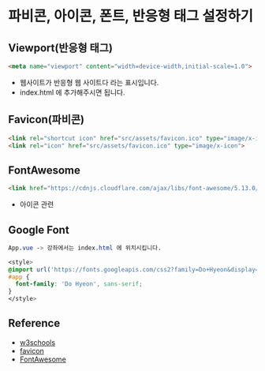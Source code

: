 # 파비콘, 아이콘, 폰트, 반응형 태그 설정하기

## Viewport(반응형 태그)

```html
<meta name="viewport" content="width=device-width,initial-scale=1.0">
```

- 웹사이트가 반응형 웹 사이트다 라는 표시입니다.
- index.html 에 추가해주시면 됩니다.

## Favicon(파비콘)

```html
<link rel="shortcut icon" href="src/assets/favicon.ico" type="image/x-icon">
<link rel="icon" href="src/assets/favicon.ico" type="image/x-icon">
```

## FontAwesome

```html
<link href="https://cdnjs.cloudflare.com/ajax/libs/font-awesome/5.13.0/css/all.min.css" rel="stylesheet">
```

- 아이콘 관련

## Google Font

```css
App.vue -> 강좌에서는 index.html 에 위치시킵니다.

<style>
@import url('https://fonts.googleapis.com/css2?family=Do+Hyeon&display=swap');
#app {
  font-family: 'Do Hyeon', sans-serif;
}
</style>
```

## Reference

- [w3schools](https://www.w3schools.com/css/css_rwd_viewport.asp)
- [favicon](https://www.favicon-generator.org/)
- [FontAwesome](https://cdnjs.cloudflare.com/ajax/libs/font-awesome/5.14.0/css/all.min.css)
